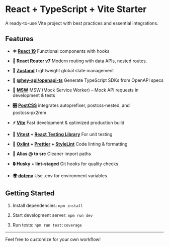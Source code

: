 # React + TypeScript + Vite Starter

A ready-to-use Vite project with best practices and essential integrations.

## Features

- **⚛️ [React 19](https://react.dev/)** Functional components with hooks

- **🧭 [React Router v7](https://reactrouter.com/)** Modern routing with data APIs, nested routes.

- **🧠 [Zustand](https://zustand-demo.pmnd.rs/)** Lightweight global state management

- **🧾 [@hey-api/openapi-ts](https://heyapi.dev/)** Generate TypeScript SDKs from OpenAPI specs

- **🧰 [MSW](https://mswjs.io/docs/quick-start)** MSW (Mock Service Worker) – Mock API requests in development & tests

- **🎛️ [PostCSS](https://postcss.org/)** integrates autoprefixer, postcss‑nested, and postcss‑px2rem

- **⚡️ [Vite](https://cn.vite.dev/)** Fast development & optimized production build

- **🧪 [Vitest](https://vitest.dev/) + [React Testing Library](https://testing-library.com/docs/react-testing-library/intro/)** For unit testing

- **🧹 [Oxlint](https://oxc.rs/docs/guide/usage/linter/config.html) + [Prettier](https://prettier.io/) + [StyleLint](https://stylelint.io/)** Code linting & formatting

- **🧱 Alias @ to src** Cleaner import paths

- **🔒 Husky + lint-staged** Git hooks for quality checks

- **🌍 [dotenv](https://dotenvx.com/)** Use .env for environment variables

## Getting Started

1. Install dependencies: `npm install`

2. Start development server: `npm run dev`

3. Run tests: `npm run test:coverage`

---

Feel free to customize for your own workflow!
